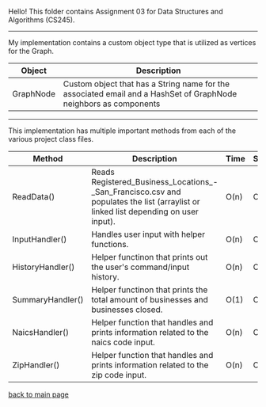 Hello! This folder contains Assignment 03 for Data Structures and Algorithms (CS245).

_____

My implementation contains a custom object type that is utilized as vertices for the Graph.

| Object | Description |
| --- | --- |
| GraphNode | Custom object that has a String name for the associated email and a HashSet of GraphNode neighbors as components |

_____

This implementation has multiple important methods from each of the various project class files.

| Method | Description | Time | Space |
| --- | --- | --- | --- |
| ReadData() | Reads Registered_Business_Locations_-_San_Francisco.csv and populates the list (arraylist or linked list depending on user input). | O(n) | O(n) |
| InputHandler() | Handles user input with helper functions. | O(n) | O(n) |
| HistoryHandler() | Helper functinon that prints out the user's command/input history. | O(n) | O(1) |
| SummaryHandler() | Helper functinon that prints the total amount of businesses and businesses closed. | O(1) | O(1) |
| NaicsHandler() | Helper function that handles and prints information related to the naics code input. | O(n) | O(n) |
| ZipHandler() | Helper function that handles and prints information related to the zip code input. | O(n) | O(n) |


[back to main page](https://github.com/shooby-d/projects) 

